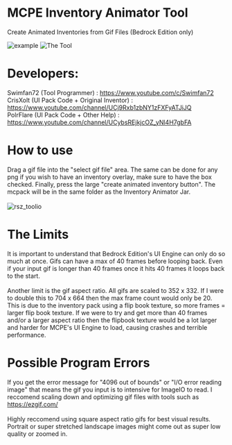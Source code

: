 # MCPE Inventory Animator Tool
Create Animated Inventories from Gif Files (Bedrock Edition only)

![example](https://user-images.githubusercontent.com/63020914/184106224-eddd3236-c07c-4de4-9d8b-020231f2077d.gif)
![The Tool](https://user-images.githubusercontent.com/63020914/184110154-2e839ac2-200f-4a2f-bd24-f2ca0cb3bffb.PNG)

# Developers:
Swimfan72 (Tool Programmer)                : https://www.youtube.com/c/Swimfan72
<br>
CrisXolt (UI Pack Code + Original Inventor)  : https://www.youtube.com/channel/UCj9Rxb1zbNY1zFXFyATJiJQ
<br>
PolrFlare (UI Pack Code + Other Help) : https://www.youtube.com/channel/UCybsREjkjcOZ_yNl4H7gbFA

# How to use
Drag a gif file into the "select gif file" area. The same can be done for any png if you wish to have an inventory overlay, make sure to have the box checked. Finally, press the large "create animated inventory button". The mcpack will be in the same folder as the Inventory Animator Jar.
<br>
<br>
![rsz_toolio](https://user-images.githubusercontent.com/63020914/184111544-6c17f947-5ab0-4577-830f-7c5842d25e1f.png)

# The Limits
It is important to understand that Bedrock Edition's UI Engine can only do so much at once. Gifs can have a max of 40 frames before looping back. Even if your input gif is longer than 40 frames once it hits 40 frames it loops back to the start. 
<br>
<br>
Another limit is the gif aspect ratio. All gifs are scaled to 352 x 332. If I were to double this to 704 x 664 then the max frame count would only be 20. This is due to the inventory pack using a flip book texture, so more frames = larger flip book texture. If we were to try and get more than 40 frames and/or a larger aspect ratio then the flipbook texture would be a lot larger and harder for MCPE's UI Engine to load, causing crashes and terrible performance.

# Possible Program Errors
If you get the error message for "4096 out of bounds" or "I/O error reading image" that means the gif you input is to intensive for ImageIO to read. I reccomend scaling down and optimizing gif files with tools such as https://ezgif.com/
<br>
<br>
Highly reccomend using square aspect ratio gifs for best visual results. Portrait or super stretched landscape images might come out as super low quality or zoomed in.
